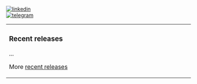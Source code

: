 [![linkedin](https://img.shields.io/badge/-Alibek_Birlikbai-161616?style=flat-square&labelColor=161616&logo=LinkedIn&logoColor=white&color=161616)](https://www.linkedin.com/in/alibek-birlikbai/)  
[![telegram](https://img.shields.io/badge/-@alibekbirlikbai-161616?style=flat-square&labelColor=161616&logo=Telegram&logoColor=white&color=161616)](https://t.me/alibekbirlikbai)  


<table><tr><td valign="top" width="33%">

### Recent releases
<!-- recent_releases starts -->
...
<!-- recent_releases ends -->
More [recent releases](https://github.com/alibekbirlikbai/alibekbirlikbai/blob/main/releases.md)
</td><td valign="top" width="34%">

</td></tr></table>
